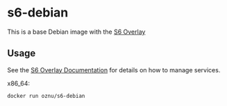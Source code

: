 # s6-debian

This is a base Debian image with the [S6 Overlay](https://github.com/just-containers/s6-overlay)

## Usage

See the [S6 Overlay Documentation](https://github.com/just-containers/s6-overlay) for details on how to manage services.

x86_64:

```shell
docker run oznu/s6-debian
```
